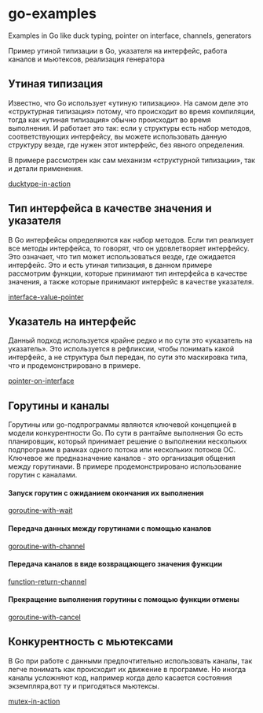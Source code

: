 # go-examples
Examples in Go like duck typing, pointer on interface, channels, generators

Пример утиной типизации в Go, указателя на интерфейс, работа каналов и мьютексов, реализация генератора

## Утиная типизация
Известно, что Go использует «утиную типизацию». На самом деле это «структурная типизация» потому, что происходит во время компиляции, тогда как «утиная типизация» обычно происходит во время выполнения. И работает это так: если у структуры есть набор методов, соответствующих интерфейсу, вы можете использовать данную структуру везде, где нужен этот интерфейс, без явного определения.

В примере рассмотрен как сам механизм «структурной типизации», так и детали применения.

[ducktype-in-action](https://github.com/a-projects/go-examples/tree/main/ducktype-in-action)

## Тип интерфейса в качестве значения и указателя
В Go интерфейсы определяются как набор методов. Если тип реализует все методы интерфейса, то говорят, что он удовлетворяет интерфейсу. Это означает, что тип может использоваться везде, где ожидается интерфейс. Это и есть утиная типизация, в данном примере рассмотрим функции, которые принимают тип интерфейса в качестве значения, а также которые принимают интерфейс в качестве указателя.

[interface-value-pointer](https://github.com/a-projects/go-examples/tree/main/interface-value-pointer)

## Указатель на интерфейс
Данный подход используется крайне редко и по сути это «указатель на указатель». Это используется в рефликсии, чтобы понимать какой интерфейс, а не структура был передан, по сути это маскировка типа, что и продемонстрировано в примере.

[pointer-on-interface](https://github.com/a-projects/go-examples/tree/main/pointer-on-interface)

## Горутины и каналы
Горутины или go-подпрограммы являются ключевой концепцией в модели конкурентности Go. По сути в рантайме выполнения Go есть планировщик, который принимает решение о выполнении нескольких подпрограмм в рамках одного потока или нескольких потоков ОС. Ключевое же предназначение каналов - это организация общения между горутинами. В примере продемонстрировано использование горутин с каналами.

#### Запуск горутин с ожиданием окончания их выполнения

[goroutine-with-wait](https://github.com/a-projects/go-examples/tree/main/goroutine-with-wait)

#### Передача данных между горутинами с помощью каналов

[goroutine-with-channel](https://github.com/a-projects/go-examples/tree/main/goroutine-with-channel)

#### Передача каналов в виде возвращающего значения функции

[function-return-channel](https://github.com/a-projects/go-examples/tree/main/function-return-channel)

#### Прекращение выполнения горутины с помощью функции отмены

[goroutine-with-cancel](https://github.com/a-projects/go-examples/tree/main/goroutine-with-cancel)

## Конкурентность с мьютексами
В Go при работе с данными предпочтительно использовать каналы, так легче понимать как происходит их движение в программе. Но иногда каналы усложняют код, например когда дело касается состояния экземпляра,вот ту и пригодяться мьютексы.

[mutex-in-action](https://github.com/a-projects/go-examples/tree/main/mutex-in-action)
